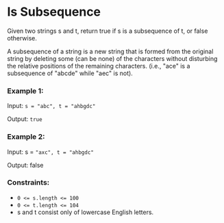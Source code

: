 # Is Subsequence

Given two strings s and t, return true if s is a subsequence of t, or false otherwise.

A subsequence of a string is a new string that is formed from the original string by deleting some (can be none) 
of the characters without disturbing the relative positions of the remaining characters. (i.e., "ace" is a subsequence 
of "abcde" while "aec" is not).


### Example 1:

Input: ``s = "abc", t = "ahbgdc"``

Output: ``true``

### Example 2:

Input: s = ``"axc", t = "ahbgdc"``

Output: false


### Constraints:

- ``0 <= s.length <= 100``
- ``0 <= t.length <= 104``
- s and t consist only of lowercase English letters.